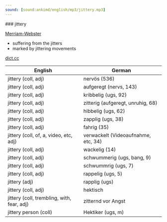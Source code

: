 ```yaml
---
sound: [sound:ankimd/english/mp3/jittery.mp3]
---
```


\### jittery

[Merriam-Webster](https://www.merriam-webster.com/dictionary/jittery)

- suffering from the jitters
- marked by jittering movements

[dict.cc](https://www.dict.cc/jittery)

| English        | German       |
| -------------- | ------------ |
| jittery (coll, adj) | nervös (536) |
| jittery (coll, adj) | aufgeregt (nervs, 143) |
| jittery (coll, adj) | kribbelig (ugs, 92) |
| jittery (coll, adj) | zitterig (aufgeregt, unruhig, 68) |
| jittery (coll, adj) | hibbelig (ugs, 62) |
| jittery (coll, adj) | zapplig (ugs, 38) |
| jittery (coll, adj) | fahrig (35) |
| jittery (coll, of, a, video, etc, adj) | verwackelt (Videoaufnahme, etc, 34) |
| jittery (coll, adj) | wackelig (14) |
| jittery (coll, adj) | schwummerig (ugs, bang, 9) |
| jittery (coll, adj) | schwummrig (ugs, 7) |
| jittery (coll, adj) | rappelig (ugs, 5) |
| jittery (adj) | rapplig (ugs) |
| jittery (coll, adj) | hektisch |
| jittery (coll, trembling, with, fear, adj) | zitternd vor Angst |
| jittery person (coll) | Hektiker (ugs, m) |
